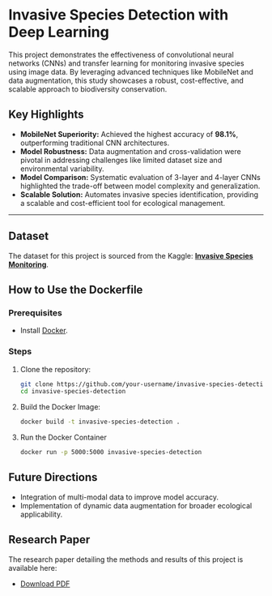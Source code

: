# Invasive Species Detection with Deep Learning

This project demonstrates the effectiveness of convolutional neural networks (CNNs) and transfer learning for monitoring invasive species using image data. By leveraging advanced techniques like MobileNet and data augmentation, this study showcases a robust, cost-effective, and scalable approach to biodiversity conservation.

## Key Highlights
- **MobileNet Superiority:** Achieved the highest accuracy of **98.1%**, outperforming traditional CNN architectures.
- **Model Robustness:** Data augmentation and cross-validation were pivotal in addressing challenges like limited dataset size and environmental variability.
- **Model Comparison:** Systematic evaluation of 3-layer and 4-layer CNNs highlighted the trade-off between model complexity and generalization.
- **Scalable Solution:** Automates invasive species identification, providing a scalable and cost-efficient tool for ecological management.

---

## Dataset

The dataset for this project is sourced from the Kaggle: **[Invasive Species Monitoring](https://www.kaggle.com/competitions/invasive-species-monitoring/code)**. 


## How to Use the Dockerfile

### Prerequisites
- Install [Docker](https://docs.docker.com/get-docker/).

### Steps
1. Clone the repository:
   ```bash
   git clone https://github.com/your-username/invasive-species-detection.git
   cd invasive-species-detection
2. Build the Docker Image:
   ```bash
   docker build -t invasive-species-detection .
3. Run the Docker Container
   ```bash
   docker run -p 5000:5000 invasive-species-detection
   
## Future Directions
- Integration of multi-modal data to improve model accuracy.
- Implementation of dynamic data augmentation for broader ecological applicability.

## Research Paper

The research paper detailing the methods and results of this project is available here:

- [Download PDF](docs/paper.pdf)

